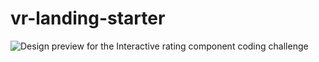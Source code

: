 # vr-landing-starter
![Design preview for the Interactive rating component coding challenge](static/media/vr.jpg)
